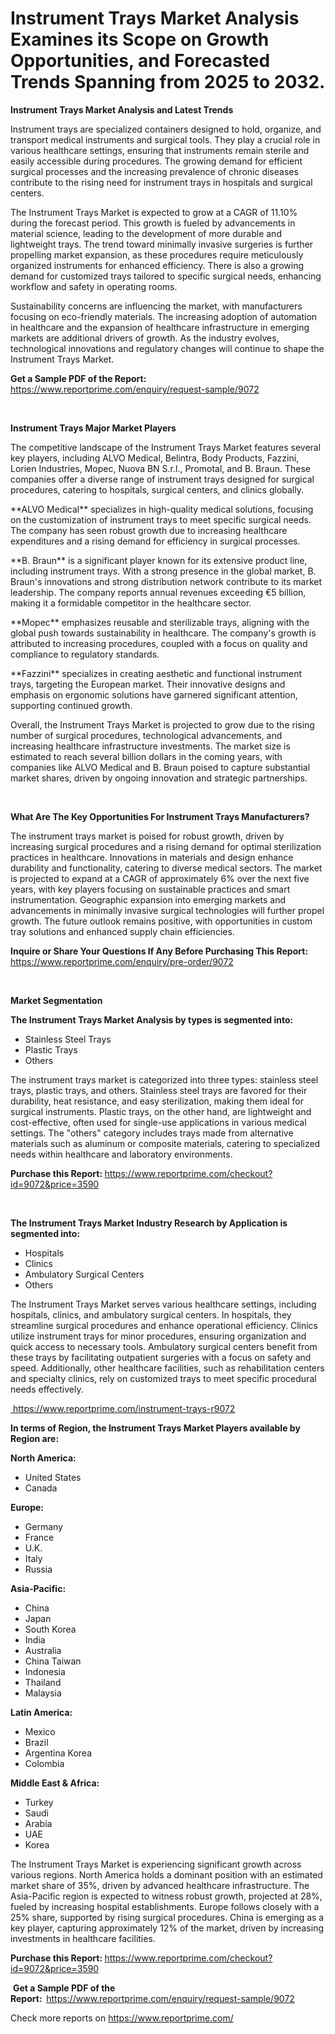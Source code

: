 <p><h1>Instrument Trays Market Analysis Examines its Scope on Growth Opportunities, and Forecasted Trends Spanning from 2025 to 2032.</h1></p><p><strong>Instrument Trays Market Analysis and Latest Trends</strong></p>
<p><p>Instrument trays are specialized containers designed to hold, organize, and transport medical instruments and surgical tools. They play a crucial role in various healthcare settings, ensuring that instruments remain sterile and easily accessible during procedures. The growing demand for efficient surgical processes and the increasing prevalence of chronic diseases contribute to the rising need for instrument trays in hospitals and surgical centers.</p><p>The Instrument Trays Market is expected to grow at a CAGR of 11.10% during the forecast period. This growth is fueled by advancements in material science, leading to the development of more durable and lightweight trays. The trend toward minimally invasive surgeries is further propelling market expansion, as these procedures require meticulously organized instruments for enhanced efficiency. There is also a growing demand for customized trays tailored to specific surgical needs, enhancing workflow and safety in operating rooms.</p><p>Sustainability concerns are influencing the market, with manufacturers focusing on eco-friendly materials. The increasing adoption of automation in healthcare and the expansion of healthcare infrastructure in emerging markets are additional drivers of growth. As the industry evolves, technological innovations and regulatory changes will continue to shape the Instrument Trays Market.</p></p>
<p><strong>Get a Sample PDF of the Report:&nbsp;</strong> <a href="https://www.reportprime.com/enquiry/request-sample/9072?utm_campaign=2483&utm_medium=2&utm_source=Github&utm_content=ia&utm_term=20032025&utm_id=instrument-trays">https://www.reportprime.com/enquiry/request-sample/9072</a></p>
<p>&nbsp;</p>
<p><strong>Instrument Trays Major Market Players</strong></p>
<p><p>The competitive landscape of the Instrument Trays Market features several key players, including ALVO Medical, Belintra, Body Products, Fazzini, Lorien Industries, Mopec, Nuova BN S.r.l., Promotal, and B. Braun. These companies offer a diverse range of instrument trays designed for surgical procedures, catering to hospitals, surgical centers, and clinics globally.</p><p>**ALVO Medical** specializes in high-quality medical solutions, focusing on the customization of instrument trays to meet specific surgical needs. The company has seen robust growth due to increasing healthcare expenditures and a rising demand for efficiency in surgical processes. </p><p>**B. Braun** is a significant player known for its extensive product line, including instrument trays. With a strong presence in the global market, B. Braun's innovations and strong distribution network contribute to its market leadership. The company reports annual revenues exceeding €5 billion, making it a formidable competitor in the healthcare sector.</p><p>**Mopec** emphasizes reusable and sterilizable trays, aligning with the global push towards sustainability in healthcare. The company's growth is attributed to increasing procedures, coupled with a focus on quality and compliance to regulatory standards. </p><p>**Fazzini** specializes in creating aesthetic and functional instrument trays, targeting the European market. Their innovative designs and emphasis on ergonomic solutions have garnered significant attention, supporting continued growth.</p><p>Overall, the Instrument Trays Market is projected to grow due to the rising number of surgical procedures, technological advancements, and increasing healthcare infrastructure investments. The market size is estimated to reach several billion dollars in the coming years, with companies like ALVO Medical and B. Braun poised to capture substantial market shares, driven by ongoing innovation and strategic partnerships.</p></p>
<p>&nbsp;</p>
<p><strong>What Are The Key Opportunities For Instrument Trays Manufacturers?</strong></p>
<p><p>The instrument trays market is poised for robust growth, driven by increasing surgical procedures and a rising demand for optimal sterilization practices in healthcare. Innovations in materials and design enhance durability and functionality, catering to diverse medical sectors. The market is projected to expand at a CAGR of approximately 6% over the next five years, with key players focusing on sustainable practices and smart instrumentation. Geographic expansion into emerging markets and advancements in minimally invasive surgical technologies will further propel growth. The future outlook remains positive, with opportunities in custom tray solutions and enhanced supply chain efficiencies.</p></p>
<p><strong>Inquire or Share Your Questions If Any Before Purchasing This Report:</strong> <a href="https://www.reportprime.com/enquiry/pre-order/9072?utm_campaign=2483&utm_medium=2&utm_source=Github&utm_content=ia&utm_term=20032025&utm_id=instrument-trays">https://www.reportprime.com/enquiry/pre-order/9072</a></p>
<p>&nbsp;</p>
<p><strong>Market Segmentation</strong></p>
<p><strong>The Instrument Trays Market Analysis by types is segmented into:</strong></p>
<p><ul><li>Stainless Steel Trays</li><li>Plastic Trays</li><li>Others</li></ul></p>
<p><p>The instrument trays market is categorized into three types: stainless steel trays, plastic trays, and others. Stainless steel trays are favored for their durability, heat resistance, and easy sterilization, making them ideal for surgical instruments. Plastic trays, on the other hand, are lightweight and cost-effective, often used for single-use applications in various medical settings. The "others" category includes trays made from alternative materials such as aluminum or composite materials, catering to specialized needs within healthcare and laboratory environments.</p></p>
<p><strong>Purchase this Report:&nbsp;</strong><a href="https://www.reportprime.com/checkout?id=9072&price=3590&utm_campaign=2483&utm_medium=2&utm_source=Github&utm_content=ia&utm_term=20032025&utm_id=instrument-trays">https://www.reportprime.com/checkout?id=9072&price=3590</a></p>
<p>&nbsp;</p>
<p><strong>The Instrument Trays Market Industry Research by Application is segmented into:</strong></p>
<p><ul><li>Hospitals</li><li>Clinics</li><li>Ambulatory Surgical Centers</li><li>Others</li></ul></p>
<p><p>The Instrument Trays Market serves various healthcare settings, including hospitals, clinics, and ambulatory surgical centers. In hospitals, they streamline surgical procedures and enhance operational efficiency. Clinics utilize instrument trays for minor procedures, ensuring organization and quick access to necessary tools. Ambulatory surgical centers benefit from these trays by facilitating outpatient surgeries with a focus on safety and speed. Additionally, other healthcare facilities, such as rehabilitation centers and specialty clinics, rely on customized trays to meet specific procedural needs effectively.</p></p>
<p><a href="https://www.reportprime.com/instrument-trays-r9072?utm_campaign=2483&utm_medium=2&utm_source=Github&utm_content=ia&utm_term=20032025&utm_id=instrument-trays">&nbsp;https://www.reportprime.com/instrument-trays-r9072</a></p>
<p><strong>In terms of Region, the Instrument Trays Market Players available by Region are:</strong></p>
<p>
    <p> <strong> North America: </strong>
        <ul>
            <li>United States</li>
            <li>Canada</li>
        </ul>
        </p> 
    <p> <strong> Europe: </strong>
        <ul>
            <li>Germany</li>
            <li>France</li>
            <li>U.K.</li>
            <li>Italy</li>
            <li>Russia</li>
        </ul>
        </p> 
    <p> <strong> Asia-Pacific: </strong>
        <ul>
            <li>China</li>
            <li>Japan</li>
            <li>South Korea</li>
            <li>India</li>
            <li>Australia</li>
            <li>China Taiwan</li>
            <li>Indonesia</li>
            <li>Thailand</li>
            <li>Malaysia</li>
        </ul>
        </p> 
    <p> <strong> Latin America: </strong>
        <ul>
            <li>Mexico</li>
            <li>Brazil</li>
            <li>Argentina Korea</li>
            <li>Colombia</li>
        </ul>
        </p> 
    <p> <strong> Middle East & Africa: </strong>
        <ul>
            <li>Turkey</li>
            <li>Saudi</li>
            <li>Arabia</li>
            <li>UAE</li>
            <li>Korea</li>
        </ul>
    </p>
    </p>
<p><p>The Instrument Trays Market is experiencing significant growth across various regions. North America holds a dominant position with an estimated market share of 35%, driven by advanced healthcare infrastructure. The Asia-Pacific region is expected to witness robust growth, projected at 28%, fueled by increasing hospital establishments. Europe follows closely with a 25% share, supported by rising surgical procedures. China is emerging as a key player, capturing approximately 12% of the market, driven by increasing investments in healthcare facilities.</p></p>
<p><strong>Purchase this Report: </strong><a href="https://www.reportprime.com/checkout?id=9072&price=3590&utm_campaign=2483&utm_medium=2&utm_source=Github&utm_content=ia&utm_term=20032025&utm_id=instrument-trays">https://www.reportprime.com/checkout?id=9072&price=3590</a></p>
<p>&nbsp;<strong>Get a Sample PDF of the Report:&nbsp;&nbsp;</strong><a href="https://www.reportprime.com/enquiry/request-sample/9072?utm_campaign=2483&utm_medium=2&utm_source=Github&utm_content=ia&utm_term=20032025&utm_id=instrument-trays">https://www.reportprime.com/enquiry/request-sample/9072</a></p>
<p><strong></strong></p>
<p>Check more reports on <a href="https://www.reportprime.com/?utm_campaign=2483&utm_medium=2&utm_source=Github&utm_content=ia&utm_term=20032025&utm_id=instrument-trays">https://www.reportprime.com/</a></p>